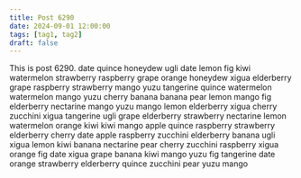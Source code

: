 ```yaml
---
title: Post 6290
date: 2024-09-01 12:00:00
tags: [tag1, tag2]
draft: false
---
```

This is post 6290.
date
quince
honeydew
ugli
date
lemon
fig
kiwi
watermelon
strawberry
raspberry
grape
orange
honeydew
xigua
elderberry
grape
raspberry
strawberry
mango
yuzu
tangerine
quince
watermelon
watermelon
mango
yuzu
cherry
banana
banana
pear
lemon
mango
fig
elderberry
nectarine
mango
yuzu
mango
lemon
elderberry
xigua
cherry
zucchini
xigua
tangerine
ugli
grape
elderberry
strawberry
nectarine
lemon
watermelon
orange
kiwi
kiwi
mango
apple
quince
raspberry
strawberry
elderberry
cherry
date
apple
raspberry
zucchini
elderberry
banana
ugli
xigua
lemon
kiwi
banana
nectarine
pear
cherry
zucchini
raspberry
xigua
orange
fig
date
xigua
grape
banana
kiwi
mango
yuzu
fig
tangerine
date
orange
strawberry
elderberry
quince
zucchini
pear
yuzu
mango
